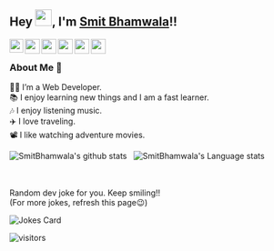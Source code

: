 ## Hey <img src="https://github.com/TheDudeThatCode/TheDudeThatCode/blob/master/Assets/Hi.gif" width="29px">, I'm [Smit Bhamwala](https://www.linkedin.com/in/smit-bhamwala-8195971b0/)!!
<!--
**SmitBhamwala/SmitBhamwala** is a ✨ _special_ ✨ repository because its `README.md` (this file) appears on your GitHub profile.


- 🌱 I’m currently learning **WEB DEVELOPMENT**
- 📫 How to reach me: [smitbhamwala@gmail.com](mailto:smitbhamwala@gmail.com)
- 😄 Pronouns: He/him
- ⚡ Fun fact: I love traveling and listening music
-->



<a href="https://www.linkedin.com/in/smit-bhamwala-8195971b0/">
  <img align="left" width="24px" src="https://image.flaticon.com/icons/png/512/174/174857.png"  />
</a>
<a href="https://twitter.com/Crazy__SB">
  <img align="left" width="26px" src="https://image.flaticon.com/icons/png/512/733/733579.png" />
</a>
<a href="mailto:smitbhamwala@gmail.com">
  <img align="left" width="26px" src="https://img.icons8.com/color/48/000000/gmail-new.png" />
</a>
<a href="https://www.instagram.com/crazy___sb/">
  <img align="left" width="26px" src="https://image.flaticon.com/icons/png/512/1384/1384063.png" />
</a>
<a href="https://www.facebook.com/smit.bhamwala">
  <img align="left" width="26px" src="https://image.flaticon.com/icons/png/512/733/733547.png" />
</a>
<a href="https://www.youtube.com/channel/UCisfwEGK92LF8Xcu7nBLtdg">
  <img align="left" width="26px" src="https://image.flaticon.com/icons/png/512/1384/1384060.png" />
</a>

<br />

### About Me 🚀
👨‍💻  I’m a Web Developer.<br />
📚  I enjoy learning new things and I am a fast learner.<br />
🎶  I enjoy listening music.<br />
✈️  I love traveling.<br />
📽️  I like watching adventure movies.<br />

![SmitBhamwala's github stats](https://github-readme-stats.vercel.app/api?username=Smitbhamwala&show_icons=true&hide_border=true)&nbsp;&nbsp;
![SmitBhamwala's Language stats](https://github-readme-stats-eight-theta.vercel.app/api/top-langs/?username=SmitBhamwala&layout=compact&langs_count=8&hide_border=true)
<br />
<br />
<br />
<!-- HTML -->
Random dev joke for you. Keep smiling!!<br />
(For more jokes, refresh this page😉)


<img src="https://readme-jokes.vercel.app/api?theme=algolia" alt="Jokes Card" />

<br />



![visitors](https://visitor-badge.laobi.icu/badge?page_id=SmitBhamwala.SmitBhamwala)
